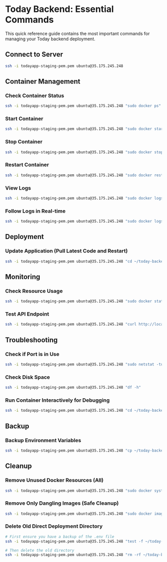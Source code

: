 # Today Backend: Essential Commands

This quick reference guide contains the most important commands for managing your Today backend deployment.

## Connect to Server

```bash
ssh -i todayapp-staging-pem.pem ubuntu@35.175.245.248
```

## Container Management

### Check Container Status

```bash
ssh -i todayapp-staging-pem.pem ubuntu@35.175.245.248 "sudo docker ps"
```

### Start Container

```bash
ssh -i todayapp-staging-pem.pem ubuntu@35.175.245.248 "sudo docker start today-backend"
```

### Stop Container

```bash
ssh -i todayapp-staging-pem.pem ubuntu@35.175.245.248 "sudo docker stop today-backend"
```

### Restart Container

```bash
ssh -i todayapp-staging-pem.pem ubuntu@35.175.245.248 "sudo docker restart today-backend"
```

### View Logs

```bash
ssh -i todayapp-staging-pem.pem ubuntu@35.175.245.248 "sudo docker logs today-backend"
```

### Follow Logs in Real-time

```bash
ssh -i todayapp-staging-pem.pem ubuntu@35.175.245.248 "sudo docker logs -f today-backend"
```

## Deployment

### Update Application (Pull Latest Code and Restart)

```bash
ssh -i todayapp-staging-pem.pem ubuntu@35.175.245.248 "cd ~/today-backend && git pull && sudo docker stop today-backend && sudo docker rm today-backend && sudo docker build -t today-app-backend . && sudo docker run -d -p 3070:3070 --env-file .env --restart unless-stopped --name today-backend today-app-backend"
```

## Monitoring

### Check Resource Usage

```bash
ssh -i todayapp-staging-pem.pem ubuntu@35.175.245.248 "sudo docker stats today-backend --no-stream"
```

### Test API Endpoint

```bash
ssh -i todayapp-staging-pem.pem ubuntu@35.175.245.248 "curl http://localhost:3070/token/top-gainers"
```

## Troubleshooting

### Check if Port is in Use

```bash
ssh -i todayapp-staging-pem.pem ubuntu@35.175.245.248 "sudo netstat -tulpn | grep 3070"
```

### Check Disk Space

```bash
ssh -i todayapp-staging-pem.pem ubuntu@35.175.245.248 "df -h"
```

### Run Container Interactively for Debugging

```bash
ssh -i todayapp-staging-pem.pem ubuntu@35.175.245.248 "cd ~/today-backend && sudo docker run --rm -it -p 3070:3070 --env-file .env today-app-backend"
```

## Backup

### Backup Environment Variables

```bash
ssh -i todayapp-staging-pem.pem ubuntu@35.175.245.248 "cp ~/today-backend/.env ~/today-backend-env-backup-$(date +%Y%m%d)"
```

## Cleanup

### Remove Unused Docker Resources (All)

```bash
ssh -i todayapp-staging-pem.pem ubuntu@35.175.245.248 "sudo docker system prune -a"
```

### Remove Only Dangling Images (Safe Cleanup)

```bash
ssh -i todayapp-staging-pem.pem ubuntu@35.175.245.248 "sudo docker image prune -f"
```

### Delete Old Direct Deployment Directory

```bash
# First ensure you have a backup of the .env file
ssh -i todayapp-staging-pem.pem ubuntu@35.175.245.248 "test -f ~/today-backend/.env && echo 'Confirmed: .env exists in new location'"

# Then delete the old directory
ssh -i todayapp-staging-pem.pem ubuntu@35.175.245.248 "rm -rf ~/today-backend-direct"
``` 
